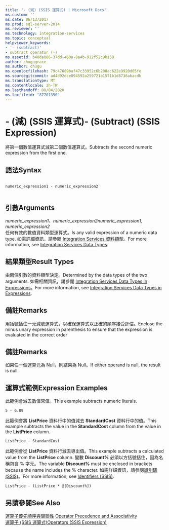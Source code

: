 ```yaml
---
title: '- (減) (SSIS 運算式) | Microsoft Docs'
ms.custom: ''
ms.date: 06/13/2017
ms.prod: sql-server-2014
ms.reviewer: ''
ms.technology: integration-services
ms.topic: conceptual
helpviewer_keywords:
- '- (subtract)'
- subtract operator (-)
ms.assetid: b48da086-37dd-460a-8a4b-912f52c9b158
author: chugugrace
ms.author: chugu
ms.openlocfilehash: 79c47689baf47c33952c6b208ac622e9920d05fe
ms.sourcegitcommit: ad4d92dce894592a259721a1571b1d8736abacdb
ms.translationtype: MT
ms.contentlocale: zh-TW
ms.lasthandoff: 08/04/2020
ms.locfileid: "87701350"
---
```

# <a name="--subtract-ssis-expression"></a><span data-ttu-id="50dcd-102">- (減) (SSIS 運算式)</span><span class="sxs-lookup"><span data-stu-id="50dcd-102">- (Subtract) (SSIS Expression)</span></span>
  <span data-ttu-id="50dcd-103">將第一個數值運算式減第二個數值運算式。</span><span class="sxs-lookup"><span data-stu-id="50dcd-103">Subtracts the second numeric expression from the first one.</span></span>  
  
## <a name="syntax"></a><span data-ttu-id="50dcd-104">語法</span><span class="sxs-lookup"><span data-stu-id="50dcd-104">Syntax</span></span>  
  
```  
  
numeric_expression1 - numeric_expression2  
  
```  
  
## <a name="arguments"></a><span data-ttu-id="50dcd-105">引數</span><span class="sxs-lookup"><span data-stu-id="50dcd-105">Arguments</span></span>  
 <span data-ttu-id="50dcd-106">*numeric_expression1、numeric_expression2*</span><span class="sxs-lookup"><span data-stu-id="50dcd-106">*numeric_expression1, numeric_expression2*</span></span>  
 <span data-ttu-id="50dcd-107">任何有效的數值資料類型運算式。</span><span class="sxs-lookup"><span data-stu-id="50dcd-107">Is any valid expression of a numeric data type.</span></span> <span data-ttu-id="50dcd-108">如需詳細資訊，請參閱 [Integration Services 資料類型](../data-flow/integration-services-data-types.md)。</span><span class="sxs-lookup"><span data-stu-id="50dcd-108">For more information, see [Integration Services Data Types](../data-flow/integration-services-data-types.md).</span></span>  
  
## <a name="result-types"></a><span data-ttu-id="50dcd-109">結果類型</span><span class="sxs-lookup"><span data-stu-id="50dcd-109">Result Types</span></span>  
 <span data-ttu-id="50dcd-110">由兩個引數的資料類型決定。</span><span class="sxs-lookup"><span data-stu-id="50dcd-110">Determined by the data types of the two arguments.</span></span> <span data-ttu-id="50dcd-111">如需相關資訊，請參閱 [Integration Services Data Types in Expressions](integration-services-data-types-in-expressions.md)。</span><span class="sxs-lookup"><span data-stu-id="50dcd-111">For more information, see [Integration Services Data Types in Expressions](integration-services-data-types-in-expressions.md).</span></span>  
  
## <a name="remarks"></a><span data-ttu-id="50dcd-112">備註</span><span class="sxs-lookup"><span data-stu-id="50dcd-112">Remarks</span></span>  
 <span data-ttu-id="50dcd-113">用括號括住一元減號運算式，以確保運算式以正確的順序接受評估。</span><span class="sxs-lookup"><span data-stu-id="50dcd-113">Enclose the minus unary expression in parenthesis to ensure that the expression is evaluated in the correct order</span></span>  
  
## <a name="remarks"></a><span data-ttu-id="50dcd-114">備註</span><span class="sxs-lookup"><span data-stu-id="50dcd-114">Remarks</span></span>  
 <span data-ttu-id="50dcd-115">如果任一個運算元為 Null，則結果為 Null。</span><span class="sxs-lookup"><span data-stu-id="50dcd-115">If either operand is null, the result is null.</span></span>  
  
## <a name="expression-examples"></a><span data-ttu-id="50dcd-116">運算式範例</span><span class="sxs-lookup"><span data-stu-id="50dcd-116">Expression Examples</span></span>  
 <span data-ttu-id="50dcd-117">此範例會減去數值常值。</span><span class="sxs-lookup"><span data-stu-id="50dcd-117">This example subtracts numeric literals.</span></span>  
  
```  
5 - 6.09  
```  
  
 <span data-ttu-id="50dcd-118">此範例會將 **ListPrice** 資料行中的值減去 **StandardCost** 資料行中的值。</span><span class="sxs-lookup"><span data-stu-id="50dcd-118">This example subtracts the value in the **StandardCost** column from the value in the **ListPrice** column.</span></span>  
  
```  
ListPrice - StandardCost  
```  
  
 <span data-ttu-id="50dcd-119">此範例會從 **ListPrice** 資料行減去導出值。</span><span class="sxs-lookup"><span data-stu-id="50dcd-119">This example subtracts a calculated value from the **ListPrice** column.</span></span> <span data-ttu-id="50dcd-120">變數 **Discount%** 必須以方括號括住，因為名稱包含 % 字元。</span><span class="sxs-lookup"><span data-stu-id="50dcd-120">The variable **Discount%** must be enclosed in brackets because the name includes the % character.</span></span> <span data-ttu-id="50dcd-121">如需詳細資訊，請參閱[識別碼 &#40;SSIS&#41;](identifiers-ssis.md)。</span><span class="sxs-lookup"><span data-stu-id="50dcd-121">For more information, see [Identifiers &#40;SSIS&#41;](identifiers-ssis.md).</span></span>  
  
```  
ListPrice - (ListPrice * @[Discount%])  
```  
  
## <a name="see-also"></a><span data-ttu-id="50dcd-122">另請參閱</span><span class="sxs-lookup"><span data-stu-id="50dcd-122">See Also</span></span>  
 <span data-ttu-id="50dcd-123">[運算子優先順序與關聯性](operator-precedence-and-associativity.md) </span><span class="sxs-lookup"><span data-stu-id="50dcd-123">[Operator Precedence and Associativity](operator-precedence-and-associativity.md) </span></span>  
 [<span data-ttu-id="50dcd-124">運算子 &#40;SSIS 運算式&#41;</span><span class="sxs-lookup"><span data-stu-id="50dcd-124">Operators &#40;SSIS Expression&#41;</span></span>](operators-ssis-expression.md)  
  
  
